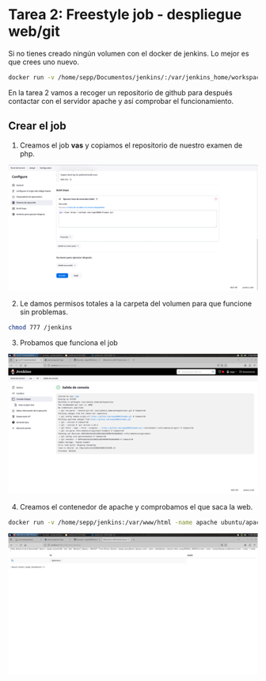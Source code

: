 # Tarea 2: Freestyle job - despliegue web/git

Si no tienes creado ningún volumen con el docker de jenkins. Lo mejor es que crees uno nuevo.

```bash
docker run -v /home/sepp/Documentos/jenkins/:/var/jenkins_home/workspace/ --name jenkins_3 -p 8080:8080 -p 50000:50000 -p 2222:22 jenkins/jenkins
```

En la tarea 2 vamos a recoger un repositorio de github para después contactar con el servidor apache y así comprobar el funcionamiento.

## Crear el job

1. Creamos el job **vas** y copiamos el repositorio de nuestro examen de php.

![alt image](Capturas/Repositorio.png)

2. Le damos permisos totales a la carpeta del volumen para que funcione sin problemas.

```bash
chmod 777 /jenkins
```

3. Probamos que funciona el job

![alt image](Capturas/Captura%20de%20pantalla_2024-02-15_08-55-01.png)

4. Creamos el contenedor de apache y comprobamos el que saca la web.

```bash
docker run -v /home/sepp/jenkins:/var/www/html -name apache ubuntu/apache2
```

![alt image](Capturas/funcionasinphp.png)
